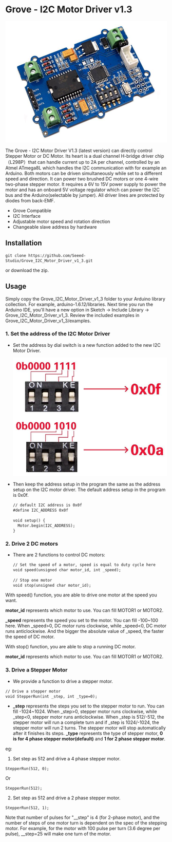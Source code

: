 # Grove - I2C Motor Driver v1.3

![](https://raw.githubusercontent.com/SeeedDocument/Grove-I2C_Motor_Driver_V1.3/master/img/I2CMotorDriver_New.jpg)


The Grove - I2C Motor Driver V1.3 (latest version) can directly control Stepper Motor or DC Motor. Its heart is a dual channel H-bridge driver chip（L298P）that can handle current up to 2A per channel, controlled by an Atmel ATmega8L which handles the I2C communication with for example an Arduino. Both motors can be driven simultaneously while set to a different speed and direction. It can power two brushed DC motors or one 4-wire two-phase stepper motor. It requires a 6V to 15V power supply to power the motor and has an onboard 5V voltage regulator which can power the I2C bus and the Arduino(selectable by jumper). All driver lines are protected by diodes from back-EMF.

- Grove Compatible
- I2C Interface
- Adjustable motor speed and rotation direction
- Changeable slave address by hardware


## Installation

```
git clone https://github.com/Seeed-Studio/Grove_I2C_Motor_Driver_v1_3.git
```
or download the zip.

## Usage

Simply copy the Grove_I2C_Motor_Driver_v1_3 folder to your Arduino library collection. For example, arduino-1.6.12/libraries. Next time you run the Arduino IDE, you'll have a new option in Sketch -> Include Library -> Grove_I2C_Motor_Driver_v1_3. Review the included examples in Grove_I2C_Motor_Driver_v1_3/examples.

### 1. Set the address of the I2C Motor Driver

- Set the address by dial switch is a new function added to the new I2C Motor Driver.

    ![](https://raw.githubusercontent.com/SeeedDocument/Grove-I2C_Motor_Driver_V1.3/master/img/I2CMotorDriver-9.jpg)

- Then keep the address setup in the program the same as the address setup on the I2C motor driver. The default address setup in the program is 0x0f.
    ```
    // default I2C address is 0x0f
    #define I2C_ADDRESS 0x0f

    void setup() {
      Motor.begin(I2C_ADDRESS);
    }
    ```

### 2. Drive 2 DC motors

- There are 2 functions to control DC motors:
    ```
    // Set the speed of a motor, speed is equal to duty cycle here
    void speed(unsigned char motor_id, int _speed);

    // Stop one motor
    void stop(unsigned char motor_id);
    ```
With speed() function, you are able to drive one motor at the speed you want.

**motor_id** represents which motor to use. You can fill MOTOR1 or MOTOR2.

**_speed** represents the speed you set to the motor. You can fill -100~100 here. When _speed>0, DC motor runs clockwise, while _speed<0, DC motor runs anticlockwise. And the bigger the absolute value of _speed, the faster the speed of DC motor.

With stop() function, you are able to stop a running DC motor.

**motor_id** represents which motor to use. You can fill MOTOR1 or MOTOR2.


### 3. Drive a Stepper Motor

- We provide a function to drive a stepper motor. 
```
// Drive a stepper motor
void StepperRun(int _step, int _type=0);
```
- **_step** represents the steps you set to the stepper motor to run. You can fill -1024~1024. When _step>0, stepper motor runs clockwise, while _step<0, stepper motor runs anticlockwise. When _step is 512/-512, the stepper motor will run a complete turn and if _step is 1024/-1024, the stepper motor will run 2 turns. The stepper motor will stop automatically after it finishes its steps.
**_type** represents the type of stepper motor, __0 is for 4 phase stepper motor(default)__ and __1 for 2 phase stepper motor__.

eg:

1. Set step as 512 and drive a 4 phase stepper motor.
```    
StepperRun(512, 0);
```
Or
```    
StepperRun(512);
```
2. Set step as 512 and drive a 2 phase stepper motor.
```    
StepperRun(512, 1);
```

Note that number of pulses for "__step" is 4 (for 2-phase motor), and the number of steps of one motor turn is dependent on the spec of the stepping motor. For example, for the motor with 100 pulse per turn (3.6 degree per pulse), __step=25 will make one turn of the motor.


